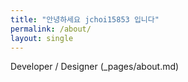 ```yaml
---
title: "안녕하세요 jchoi15853 입니다"
permalink: /about/
layout: single
---
```



Developer / Designer
(_pages/about.md)